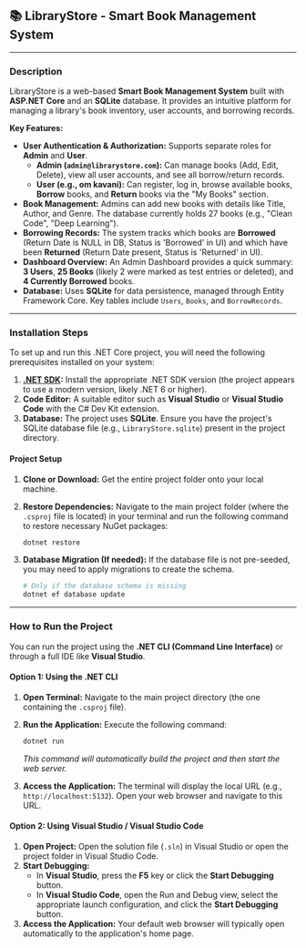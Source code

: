 ## 📚 LibraryStore - Smart Book Management System

---

### Description

LibraryStore is a web-based **Smart Book Management System** built with **ASP.NET Core** and an **SQLite** database. It provides an intuitive platform for managing a library's book inventory, user accounts, and borrowing records.

**Key Features:**

* **User Authentication & Authorization:** Supports separate roles for **Admin** and **User**.
    * **Admin (`admin@librarystore.com`):** Can manage books (Add, Edit, Delete), view all user accounts, and see all borrow/return records.
    * **User (e.g., om kavani):** Can register, log in, browse available books, **Borrow** books, and **Return** books via the "My Books" section.
* **Book Management:** Admins can add new books with details like Title, Author, and Genre. The database currently holds 27 books (e.g., "Clean Code", "Deep Learning").
* **Borrowing Records:** The system tracks which books are **Borrowed** (Return Date is NULL in DB, Status is 'Borrowed' in UI) and which have been **Returned** (Return Date present, Status is 'Returned' in UI).
* **Dashboard Overview:** An Admin Dashboard provides a quick summary: **3 Users**, **25 Books** (likely 2 were marked as test entries or deleted), and **4 Currently Borrowed** books.
* **Database:** Uses **SQLite** for data persistence, managed through Entity Framework Core. Key tables include `Users`, `Books`, and `BorrowRecords`.

---

### Installation Steps

To set up and run this .NET Core project, you will need the following prerequisites installed on your system:

1.  **[.NET SDK](https://dotnet.microsoft.com/download):** Install the appropriate .NET SDK version (the project appears to use a modern version, likely .NET 6 or higher).
2.  **Code Editor:** A suitable editor such as **Visual Studio** or **Visual Studio Code** with the C# Dev Kit extension.
3.  **Database:** The project uses **SQLite**. Ensure you have the project's SQLite database file (e.g., `LibraryStore.sqlite`) present in the project directory.

#### Project Setup

1.  **Clone or Download:** Get the entire project folder onto your local machine.
2.  **Restore Dependencies:** Navigate to the main project folder (where the `.csproj` file is located) in your terminal and run the following command to restore necessary NuGet packages:

    ```bash
    dotnet restore
    ```

3.  **Database Migration (If needed):** If the database file is not pre-seeded, you may need to apply migrations to create the schema.

    ```bash
    # Only if the database schema is missing
    dotnet ef database update
    ```

---

### How to Run the Project

You can run the project using the **.NET CLI (Command Line Interface)** or through a full IDE like **Visual Studio**.

#### Option 1: Using the .NET CLI

1.  **Open Terminal:** Navigate to the main project directory (the one containing the `.csproj` file).
2.  **Run the Application:** Execute the following command:

    ```bash
    dotnet run
    ```
    *This command will automatically build the project and then start the web server.*
3.  **Access the Application:** The terminal will display the local URL (e.g., `http://localhost:5132`). Open your web browser and navigate to this URL.

#### Option 2: Using Visual Studio / Visual Studio Code

1.  **Open Project:** Open the solution file (`.sln`) in Visual Studio or open the project folder in Visual Studio Code.
2.  **Start Debugging:**
    * In **Visual Studio**, press the **F5** key or click the **Start Debugging** button.
    * In **Visual Studio Code**, open the Run and Debug view, select the appropriate launch configuration, and click the **Start Debugging** button.
3.  **Access the Application:** Your default web browser will typically open automatically to the application's home page. 